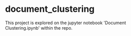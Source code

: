 # document_clustering

This project is explored on the jupyter notebook 'Document Clustering.ipynb' within the repo.
